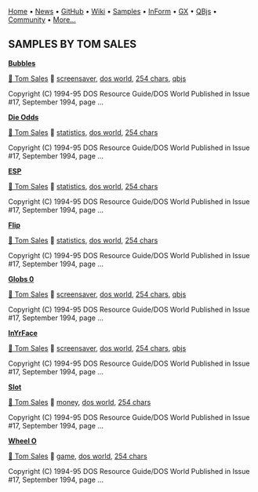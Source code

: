 [Home](https://qb64.com) • [News](../news.md) • [GitHub](https://github.com/QB64Official/qb64) • [Wiki](wiki.md) • [Samples](../samples.md) • [InForm](../inform.md) • [GX](../gx.md) • [QBjs](../qbjs.md) • [Community](../community.md) • [More...](../more.md)

## SAMPLES BY TOM SALES

**[Bubbles](bubbles/index.md)**

[🐝 Tom Sales](tom-sales.md) 🔗 [screensaver](screensaver.md), [dos world](dos-world.md), [254 chars](254-chars.md), [qbjs](qbjs.md)

Copyright (C) 1994-95 DOS Resource Guide/DOS World  Published in Issue #17, September 1994, page ...

**[Die Odds](die-odds/index.md)**

[🐝 Tom Sales](tom-sales.md) 🔗 [statistics](statistics.md), [dos world](dos-world.md), [254 chars](254-chars.md)

Copyright (C) 1994-95 DOS Resource Guide/DOS World  Published in Issue #17, September 1994, page ...

**[ESP](esp/index.md)**

[🐝 Tom Sales](tom-sales.md) 🔗 [statistics](statistics.md), [dos world](dos-world.md), [254 chars](254-chars.md)

Copyright (C) 1994-95 DOS Resource Guide/DOS World  Published in Issue #17, September 1994, page ...

**[Flip](flip/index.md)**

[🐝 Tom Sales](tom-sales.md) 🔗 [statistics](statistics.md), [dos world](dos-world.md), [254 chars](254-chars.md)

Copyright (C) 1994-95 DOS Resource Guide/DOS World  Published in Issue #17, September 1994, page ...

**[Globs 0](globs-0/index.md)**

[🐝 Tom Sales](tom-sales.md) 🔗 [screensaver](screensaver.md), [dos world](dos-world.md), [254 chars](254-chars.md), [qbjs](qbjs.md)

Copyright (C) 1994-95 DOS Resource Guide/DOS World  Published in Issue #17, September 1994, page ...

**[InYrFace](inyrface/index.md)**

[🐝 Tom Sales](tom-sales.md) 🔗 [screensaver](screensaver.md), [dos world](dos-world.md), [254 chars](254-chars.md), [qbjs](qbjs.md)

Copyright (C) 1994-95 DOS Resource Guide/DOS World  Published in Issue #17, September 1994, page ...

**[Slot](slot/index.md)**

[🐝 Tom Sales](tom-sales.md) 🔗 [money](money.md), [dos world](dos-world.md), [254 chars](254-chars.md)

Copyright (C) 1994-95 DOS Resource Guide/DOS World  Published in Issue #17, September 1994, page ...

**[Wheel O](wheel-o/index.md)**

[🐝 Tom Sales](tom-sales.md) 🔗 [game](game.md), [dos world](dos-world.md), [254 chars](254-chars.md)

Copyright (C) 1994-95 DOS Resource Guide/DOS World  Published in Issue #17, September 1994, page ...
